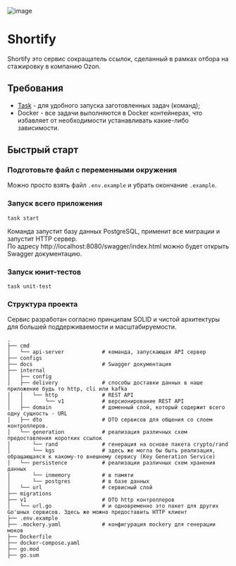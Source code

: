 ![image](https://github.com/user-attachments/assets/a89a772c-769c-40f0-b098-080a8f538ada)

# Shortify

Shortify это сервис сокращатель ссылок, сделанный в рамках отбора на стажировку в компанию Ozon.

## Требования

- [Task](https://taskfile.dev/installation/) - для удобного запуска заготовленных задач (команд);
- Docker - все задачи выполняются в Docker контейнерах, что избавляет от необходимости устанавливать какие-либо зависимости.

## Быстрый старт

### Подготовьте файл с переменными окружения

Можно просто взять файл `.env.example` и убрать окончание `.example`.

### Запуск всего приложения

```
task start
```

Команда запустит базу данных PostgreSQL, применит все миграции и запустит HTTP сервер.  
По адресу http://localhost:8080/swagger/index.html можно будет открыть Swagger документацию.

### Запуск юнит-тестов

```
task unit-test
```

### Структура проекта

Сервис разработан согласно принципам SOLID и чистой архитектуры для большей поддерживаемости и масштабируемости.
```
.
├── cmd
│   └── api-server            # команда, запускающая API сервер
├── configs
├── docs                      # Swagger документация
├── internal
│   ├── config
│   ├── delivery              # способы доставки данных в наше приложение будь то http, cli или kafka
│   │   └── http              # REST API
│   │       └── v1            # версионирование REST API
│   ├── domain                # доменный слой, который содержит всего одну сущность - URL
│   ├── dto                   # DTO сервисов для общения со слоем контроллеров.
│   └── generation            # реализация различных схем предоставления коротких ссылок
│       └── rand              # генерация на основе пакета crypto/rand
│       └── kgs               # здесь же могла бы быть реализация, обращающаяся к какому-то внешнему сервису (Key Generation Service)
│   └── persistence           # реализации различных схем хранения данных
│       └── inmemory          # в памяти
│       └── postgres          # в базе данных
│   └── url                   # сервисный слой
├── migrations
├── v1                        # DTO http контроллеров
│   └── url.go                # и одновременно это пакет для других Go'шных сервисов. Здесь же можно предоставить HTTP клиент
├── .env.example
├── .mockery.yaml             # конфигурация mockery для генерации моков
├── Dockerfile
├── docker-compose.yaml
├── go.mod
├── go.sum
```
